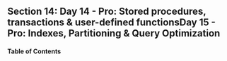## Section 14: Day 14 - Pro: Stored procedures, transactions & user-defined functionsDay 15 - Pro: Indexes, Partitioning & Query Optimization

#### Table of Contents
